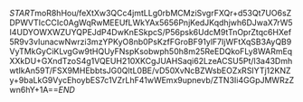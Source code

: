 $START$moR8hHou/feXtXw3QCc4jmtLLg0rbMCMziSvgrFXQr+d53Qt7UO6sZDPWVTIcCCIc0AgWqRwMEEUfLWkYAx5656PnjKedJKqdhjwh6DJwaX7rW5I4UDYOWXWZUYQPEJdP4DwKnESkpcS/P56psk6UdcM9tTnOprZtqc6HXef5R9v3vIunacwNwrzi3mzYPKyO8nb0PsKzfFGroBF91ylF7IjWFtXqSB3AyQB9VyTMkGyCiKLvgGw9tHQUyFNspKsobwph50h8m25ReEDQkoFLy8WARmEqXXkDU+GXndTzoS4g1VQEUH210XKCgJUAHSaqi62LzeACSU5Pt/l3a43DmhwtIkAn59T/FSX9MHEbbtsJG0QltL0BE/vD50XvNcBZWsbEOZxRSIYTj12KNZy+9baLkG9VycEhoybES7c1VZrLhF41wWEmx9upnevb/ZTN3Ii4GGpJMWRzZwn6hY+1A==$END$
